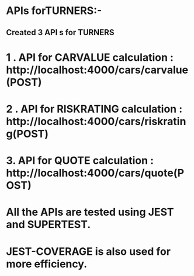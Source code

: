 # APIs forTURNERS:-

## Created 3 API s for TURNERS 

#  1 . API for CARVALUE calculation :    http://localhost:4000/cars/carvalue(POST)

#  2 . API for RISKRATING calculation : http://localhost:4000/cars/riskrating(POST)

#  3.  API for QUOTE calculation :       http://localhost:4000/cars/quote(POST)

# All the APIs are tested using JEST and SUPERTEST.

# JEST-COVERAGE is also used for more efficiency.

